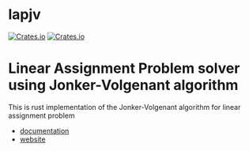 lapjv
===

[![Crates.io](https://img.shields.io/crates/v/lapjv.svg)](https://crates.io/crates/lapjv) [![Crates.io](https://img.shields.io/crates/d/lapjv.svg)](https://crates.io/crates/lapjv)

Linear Assignment Problem solver using Jonker-Volgenant algorithm
===

This is rust implementation of the Jonker-Volgenant algorithm for linear assignment problem

* [documentation](https://docs.rs/lapjv/)
* [website](https://github.com/Antti/lapjv/)

